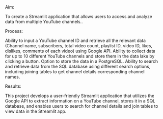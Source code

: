 Aim:

To create a Streamlit application that allows users to access and analyze data from multiple YouTube channels..

Process:

Ability to input a YouTube channel ID and retrieve all the relevant data (Channel name, subscribers, total   video count, playlist ID, video ID, likes, dislikes, comments of each video) using Google API.
Ability to collect data for up to 10 different YouTube channels and store them in the data lake by clicking a button.
Option to store the data in a PostgreSQL.
Ability to search and retrieve data from the SQL database using different search options, including joining tables to get channel details corresponding channel names.

Results: 

This project develops a user-friendly Streamlit application that utilizes the Google API to extract information on a YouTube channel, stores it in a SQL database, and enables users to search for channel details and join tables to view data in the Streamlit app.
